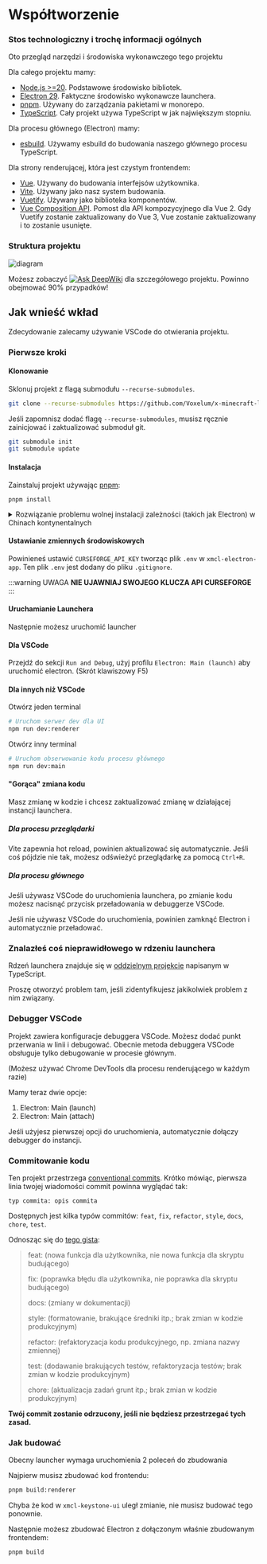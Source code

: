 # Współtworzenie
### Stos technologiczny i trochę informacji ogólnych

Oto przegląd narzędzi i środowiska wykonawczego tego projektu

Dla całego projektu mamy:

- [Node.js >=20](https://nodejs.org/). Podstawowe środowisko bibliotek.
- [Electron 29](https://electron.atom.io). Faktyczne środowisko wykonawcze launchera.
- [pnpm](https://pnpm.io/). Używany do zarządzania pakietami w monorepo.
- [TypeScript](https://www.typescriptlang.org/). Cały projekt używa TypeScript w jak największym stopniu.

Dla procesu głównego (Electron) mamy:

- [esbuild](https://esbuild.github.io/). Używamy esbuild do budowania naszego głównego procesu TypeScript.

Dla strony renderującej, która jest czystym frontendem:

- [Vue](https://vuejs.org). Używany do budowania interfejsów użytkownika.
- [Vite](https://vitejs.dev/). Używany jako nasz system budowania.
- [Vuetify](https://vuetifyjs.com/). Używany jako biblioteka komponentów.
- [Vue Composition API](https://github.com/vuejs/composition-api). Pomost dla API kompozycyjnego dla Vue 2. Gdy Vuetify zostanie zaktualizowany do Vue 3, Vue zostanie zaktualizowany i to zostanie usunięte.

### Struktura projektu

![diagram](/assets/diagram.svg)

Możesz zobaczyć [![Ask DeepWiki](https://deepwiki.com/badge.svg)](https://deepwiki.com/Voxelum/x-minecraft-launcher) dla szczegółowego projektu. Powinno obejmować 90% przypadków!

## Jak wnieść wkład

Zdecydowanie zalecamy używanie VSCode do otwierania projektu.

### Pierwsze kroki

#### Klonowanie

Sklonuj projekt z flagą submodułu `--recurse-submodules`.

```bash
git clone --recurse-submodules https://github.com/Voxelum/x-minecraft-launcher
```

Jeśli zapomnisz dodać flagę `--recurse-submodules`, musisz ręcznie zainicjować i zaktualizować submoduł git.

```bash
git submodule init
git submodule update
```

#### Instalacja

Zainstaluj projekt używając [pnpm](https://pnpm.io):

```
pnpm install
```

<details>
  <summary> Rozwiązanie problemu wolnej instalacji zależności (takich jak Electron) w Chinach kontynentalnych </summary>

  Otwórz git bash i przed `pnpm i` dodaj `registry=https://registry.npm.taobao.org electron_mirror="https://npm.taobao.org/mirrors/electron/"`. Użyj krajowego lustra npm i Electron dostarczanego przez Alibabę.

  Ostatecznie wprowadzone polecenie to:

  ```bash
  registry=https://registry.npm.taobao.org electron_mirror="https://npm.taobao.org/mirrors/electron/" pnpm i
  ```
</details>

#### Ustawianie zmiennych środowiskowych

Powinieneś ustawić `CURSEFORGE_API_KEY` tworząc plik `.env` w `xmcl-electron-app`. Ten plik `.env` jest dodany do pliku `.gitignore`.

:::warning UWAGA
**NIE UJAWNIAJ SWOJEGO KLUCZA API CURSEFORGE**
:::

#### Uruchamianie Launchera

Następnie możesz uruchomić launcher

#### Dla VSCode

Przejdź do sekcji `Run and Debug`, użyj profilu `Electron: Main (launch)` aby uruchomić electron. (Skrót klawiszowy F5)

#### Dla innych niż VSCode

Otwórz jeden terminal

```bash
# Uruchom serwer dev dla UI
npm run dev:renderer
```

Otwórz inny terminal

``` bash
# Uruchom obserwowanie kodu procesu głównego
npm run dev:main
```

#### "Gorąca" zmiana kodu

Masz zmianę w kodzie i chcesz zaktualizować zmianę w działającej instancji launchera.

##### Dla procesu przeglądarki

Vite zapewnia hot reload, powinien aktualizować się automatycznie. Jeśli coś pójdzie nie tak, możesz odświeżyć przeglądarkę za pomocą `Ctrl+R`.

##### Dla procesu głównego

Jeśli używasz VSCode do uruchomienia launchera, po zmianie kodu możesz nacisnąć przycisk przeładowania w debuggerze VSCode.

Jeśli nie używasz VSCode do uruchomienia, powinien zamknąć Electron i automatycznie przeładować.

### Znalazłeś coś nieprawidłowego w rdzeniu launchera

Rdzeń launchera znajduje się w [oddzielnym projekcie](https://github.com/voxelum/minecraft-launcher-core-node) napisanym w TypeScript.

Proszę otworzyć problem tam, jeśli zidentyfikujesz jakikolwiek problem z nim związany.

### Debugger VSCode

Projekt zawiera konfiguracje debuggera VSCode. Możesz dodać punkt przerwania w linii i debugować. Obecnie metoda debuggera VSCode obsługuje tylko debugowanie w procesie głównym.

(Możesz używać Chrome DevTools dla procesu renderującego w każdym razie)

Mamy teraz dwie opcje:

1. Electron: Main (launch)
2. Electron: Main (attach)

Jeśli użyjesz pierwszej opcji do uruchomienia, automatycznie dołączy debugger do instancji.

### Commitowanie kodu

Ten projekt przestrzega [conventional commits](https://www.conventionalcommits.org/en/v1.0.0-beta.3/). Krótko mówiąc, pierwsza linia twojej wiadomości commit powinna wyglądać tak:

```
typ commita: opis commita
```

Dostępnych jest kilka typów commitów: `feat`, `fix`, `refactor`, `style`, `docs`, `chore`, `test`.

Odnosząc się do [tego gista](https://gist.github.com/joshbuchea/6f47e86d2510bce28f8e7f42ae84c716):

> feat: (nowa funkcja dla użytkownika, nie nowa funkcja dla skryptu budującego)
>
> fix: (poprawka błędu dla użytkownika, nie poprawka dla skryptu budującego)
>
> docs: (zmiany w dokumentacji)
>
> style: (formatowanie, brakujące średniki itp.; brak zmian w kodzie produkcyjnym)
>
> refactor: (refaktoryzacja kodu produkcyjnego, np. zmiana nazwy zmiennej)
>
> test: (dodawanie brakujących testów, refaktoryzacja testów; brak zmian w kodzie produkcyjnym)
>
> chore: (aktualizacja zadań grunt itp.; brak zmian w kodzie produkcyjnym)

**Twój commit zostanie odrzucony, jeśli nie będziesz przestrzegać tych zasad.**

### Jak budować

Obecny launcher wymaga uruchomienia 2 poleceń do zbudowania

Najpierw musisz zbudować kod frontendu:

```bash
pnpm build:renderer
```

Chyba że kod w `xmcl-keystone-ui` uległ zmianie, nie musisz budować tego ponownie.

Następnie możesz zbudować Electron z dołączonym właśnie zbudowanym frontendem:

```bash
pnpm build
```